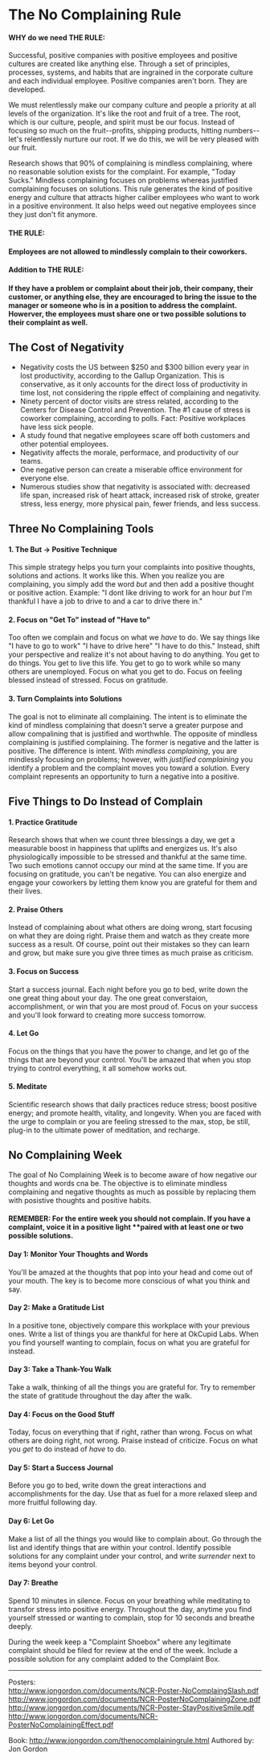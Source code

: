# The No Complaining Rule

#### WHY do we need THE RULE:    
Successful, positive companies with positive employees and positive cultures are created like anything else. Through a set of principles, processes, systems, and habits that are ingrained in the corporate culture and each individual employee. Positive companies aren't born. They are developed.

We must relentlessly make our company culture and people a priority at all levels of the organization. It's like the root and fruit of a tree. The root, which is our culture, people, and spirit must be our focus. Instead of focusing so much on the fruit--profits, shipping products, hitting numbers--let's relentlessly nurture our root. If we do this, we will be very pleased with our fruit.

Research shows that 90% of complaining is mindless complaining, where no reasonable solution exists for the complaint. For example, "Today Sucks."
Mindless complaining focuses on problems whereas justified complaining focuses on solutions.
This rule generates the kind of positive energy and culture that attracts higher caliber employees who want to work in a positive environment. It also helps weed out negative employees since they just don't fit anymore.

#### THE RULE: 
#### Employees are not allowed to mindlessly complain to their coworkers. 
#### Addition to THE RULE: 
#### If they have a problem or complaint about their job, their company, their customer, or anything else, they are encouraged to bring the issue to the manager or someone who is in a position to address the complaint. Howerver, the employees must share one or two possible solutions to their complaint as well.

## The Cost of Negativity

* Negativity costs the US between $250 and $300 billion every year in lost productivity, according to the Gallup Organization. This is conservative, as it only accounts for the direct loss of productivity in time lost, not considering the ripple effect of complaining and negativity.
* Ninety percent of doctor visits are stress related, according to the Centers for Disease Control and Prevention. The #1 cause of stress is coworker complaining, according to polls. Fact: Positive workplaces have less sick people.
* A study found that negative employees scare off both customers and other potential employees.
* Negativity affects the morale, performace, and productivity of our teams.
* One negative person can create a miserable office environment for everyone else.
* Numerous studies show that negativity is associated with: decreased life span, increased risk of heart attack, increased risk of stroke, greater stress, less energy, more physical pain, fewer friends, and less success.

## Three No Complaining Tools

#### 1. The But -> Positive Technique   
This simple strategy helps you turn your complaints into positive thoughts, solutions and actions. It works like this. When you realize you are complaining, you simply add the word <i>but</i> and then add a positive thought or positive action. Example: "I dont like driving to work for an hour <i>but</i> I'm thankful I have a job to drive to and a car to drive there in."

#### 2. Focus on "Get To" instead of "Have to"
Too often we complain and focus on what we <i>have</i> to do. We say things like "I have to go to work" "I have to drive here" "I have to do this." Instead, shift your perspective and realize it's not about having to do anything. You get to do things. You get to live this life. You get to go to work while so many others are unemployed. Focus on what you get to do. Focus on feeling blessed instead of stressed. Focus on gratitude.

#### 3. Turn Complaints into Solutions
The goal is not to eliminate all complaining. The intent is to eliminate the kind of mindless complaining that doesn't serve a greater purpose and allow compalining that is justified and worthwhle. The opposite of mindless complaining is justified complaining. The former is negative and the latter is positive. The difference is intent. With <i>mindless complaining</i>, you are mindlessly focusing on problems; however, with <i>justified complaining</i> you identify a problem and the complaint moves you toward a solution. Every complaint represents an opportunity to turn a negative into a positive.


## Five Things to Do Instead of Complain

#### 1. Practice Gratitude
Research shows that when we count three blessings a day, we get a measurable boost in happiness that uplifts and energizes us. It's also physiologically impossible to be stressed and thankful at the same time. Two such emotions cannot occupy our mind at the same time. If you are focusing on gratitude, you can't be negative. You can also energize and engage your coworkers by letting them know you are grateful for them and their lives.

#### 2. Praise Others
Instead of complaining about what others are doing wrong, start focusing on what they are doing right. Praise them and watch as they create more success as a result. Of course, point out their mistakes so they can learn and grow, but make sure you give three times as much praise as criticism.

#### 3. Focus on Success
Start a success journal. Each night before you go to bed, write down the one great thing about your day. The one great converstaion, accomplishment, or win that you are most proud of. Focus on your success and you'll look forward to creating more success tomorrow.

#### 4. Let Go
Focus on the things that you have the power to change, and let go of the things that are beyond your control. You'll be amazed that when you stop trying to control everything, it all somehow works out.

#### 5. Meditate
Scientific research shows that daily practices reduce stress; boost positive energy; and promote health, vitality, and longevity. When you are faced with the urge to complain or you are feeling stressed to the max, stop, be still, plug-in to the ultimate power of meditation, and recharge.

## No Complaining Week
The goal of No Complaining Week is to become aware of how negative our thoughts and words cna be. The objective is to eliminate mindless complaining and negative thoughts as much as possible by replacing them with posistive thoughts and positive habits.

#### REMEMBER: For the entire week you should not complain. If you have a complaint, voice it in a positive light **paired with at least one or two possible solutions.

#### Day 1: Monitor Your Thoughts and Words
You'll be amazed at the thoughts that pop into your head and come out of your mouth. The key is to become more conscious of what you think and say.    

#### Day 2: Make a Gratitude List
In a positive tone, objectively compare this workplace with your previous ones. Write a list of things you are thankful for here at OkCupid Labs. When you find yourself wanting to complain, focus on what you are grateful for instead.    

#### Day 3: Take a Thank-You Walk
Take a walk, thinking of all the things you are grateful for. Try to remember the state of gratitude throughout the day after the walk.   

#### Day 4: Focus on the Good Stuff
Today, focus on everything that if right, rather than wrong. Focus on what others are doing right, not wrong. Praise instead of criticize. Focus on what you <i>get</i> to do instead of <i>have</i> to do.   

#### Day 5: Start a Success Journal
Before you go to bed, write down the great interactions and accomplishments for the day. Use that as fuel for a more relaxed sleep and more fruitful following day.   

#### Day 6: Let Go
Make a list of all the things you would like to complain about. Go through the list and identify things that are within your control. Identify possible solutions for any complaint under your control, and write <i>surrender</i> next to items beyond your control.   

#### Day 7: Breathe
Spend 10 minutes in silence. Focus on your breathing while meditating to transfor stress into positive energy. Throughout the day, anytime you find yourself stressed or wanting to complain, stop for 10 seconds and breathe deeply.   


During the week keep a "Complaint Shoebox" where any legitimate complaint should be filed for review at the end of the week. Include a possible solution for any complaint added to the Complaint Box.

--------
Posters:    
http://www.jongordon.com/documents/NCR-Poster-NoComplaingSlash.pdf   
http://www.jongordon.com/documents/NCR-PosterNoComplainingZone.pdf   
http://www.jongordon.com/documents/NCR-Poster-StayPositiveSmile.pdf   
http://www.jongordon.com/documents/NCR-PosterNoComplainingEffect.pdf   

Book: http://www.jongordon.com/thenocomplainingrule.html
Authored by: Jon Gordon





